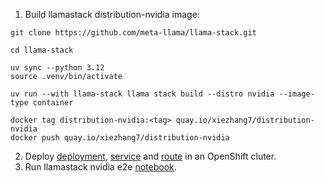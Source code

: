 1. Build llamastack distribution-nvidia image: 
```shell
git clone https://github.com/meta-llama/llama-stack.git

cd llama-stack

uv sync --python 3.12
source .venv/bin/activate

uv run --with llama-stack llama stack build --distro nvidia --image-type container

docker tag distribution-nvidia:<tag> quay.io/xiezhang7/distribution-nvidia
docker push quay.io/xiezhang7/distribution-nvidia
```
2. Deploy [deployment](deployment.yaml), [service](service.yaml) and [route](route.yaml) in an OpenShift cluter.
3. Run llamastack nvidia e2e [notebook](https://github.com/meta-llama/llama-stack/tree/main/docs/notebooks/nvidia/beginner_e2e).